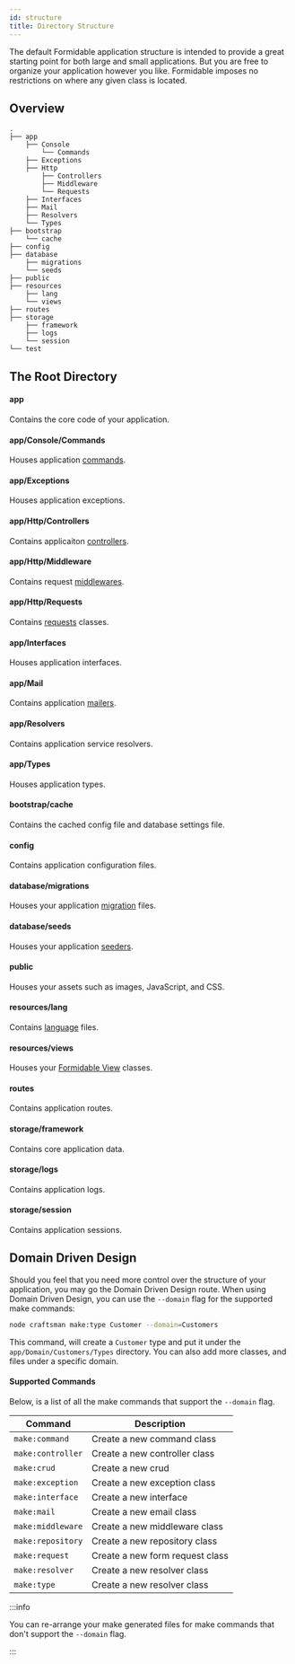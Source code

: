 ```yaml
---
id: structure
title: Directory Structure
---
```


The default Formidable application structure is intended to provide a great starting point for both large and small applications. But you are free to organize your application however you like. Formidable imposes no restrictions on where any given class is located.

## Overview

```text showLineNumbers
.
├── app
    ├── Console
        └── Commands
    ├── Exceptions
    ├── Http
        ├── Controllers
        ├── Middleware
        └── Requests
    ├── Interfaces
    ├── Mail
    ├── Resolvers
    └── Types
├── bootstrap
    └── cache
├── config
├── database
    ├── migrations
    └── seeds
├── public
├── resources
    ├── lang
    └── views
├── routes
├── storage
	├── framework
	├── logs
	└── session
└── test

```

## The Root Directory

#### app

Contains the core code of your application.

#### app/Console/Commands

Houses application [commands](/docs/craftsman#generating-commands).

#### app/Exceptions

Houses application exceptions.

#### app/Http/Controllers

Contains applicaiton [controllers](/docs/controllers).

#### app/Http/Middleware

Contains request [middlewares](/docs/middleware).

#### app/Http/Requests

Contains [requests](/docs/requests) classes.

#### app/Interfaces

Houses application interfaces.

#### app/Mail

Contains application [mailers](/docs/mail).

#### app/Resolvers

Contains application service resolvers.

#### app/Types

Houses application types.


#### bootstrap/cache

Contains the cached config file and database settings file.

#### config

Contains application configuration files.

#### database/migrations

Houses your application [migration](/docs/database-migrations) files.

#### database/seeds

Houses your application [seeders](/docs/database-seeding).

#### public

Houses your assets such as images, JavaScript, and CSS.

#### resources/lang

Contains [language](/docs/localization) files.

#### resources/views

Houses your [Formidable View](/docs/views) classes.

#### routes

Contains application routes.

#### storage/framework

Contains core application data.

#### storage/logs

Contains application logs.

#### storage/session

Contains application sessions.

## Domain Driven Design

Should you feel that you need more control over the structure of your application, you may go the Domain Driven Design route. When using Domain Driven Design, you can use the `--domain` flag for the supported make commands:

```bash
node craftsman make:type Customer --domain=Customers
```

This command, will create a `Customer` type and put it under the `app/Domain/Customers/Types` directory. You can also add more classes, and files under a specific domain.

#### Supported Commands

Below, is a list of all the make commands that support the `--domain` flag.

Command            | Description
-------------------|---------------------------------
 `make:command`    | Create a new command class
 `make:controller` | Create a new controller class
 `make:crud`       | Create a new crud
 `make:exception`  | Create a new exception class
 `make:interface`  | Create a new interface
 `make:mail`       | Create a new email class
 `make:middleware` | Create a new middleware class
 `make:repository` | Create a new repository class
 `make:request`    | Create a new form request class
 `make:resolver`   | Create a new resolver class
 `make:type`       | Create a new resolver class

:::info

You can re-arrange your make generated files for make commands that don't support the `--domain` flag.

:::
